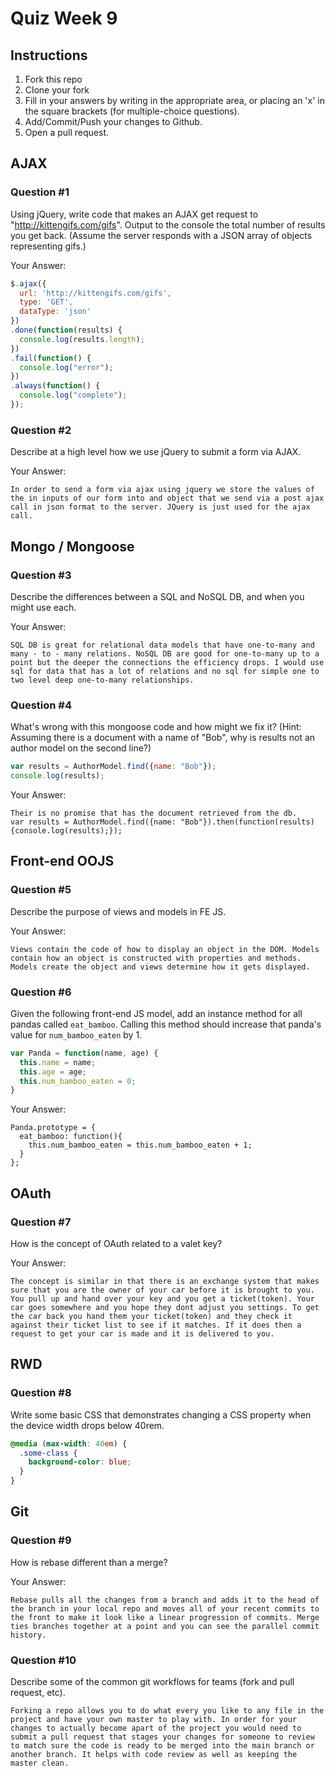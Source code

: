 # Quiz Week 9

## Instructions

1. Fork this repo
2. Clone your fork
3. Fill in your answers by writing in the appropriate area, or placing an 'x' in
the square brackets (for multiple-choice questions).
4. Add/Commit/Push your changes to Github.
5. Open a pull request.

## AJAX

### Question #1

Using jQuery, write code that makes an AJAX get request to "http://kittengifs.com/gifs". Output to the console the total number of results you get back. (Assume the server responds with a JSON array of objects representing gifs.)

Your Answer:
```js
$.ajax({
  url: 'http://kittengifs.com/gifs',
  type: 'GET',
  dataType: 'json'
})
.done(function(results) {
  console.log(results.length);
})
.fail(function() {
  console.log("error");
})
.always(function() {
  console.log("complete");
});

```

### Question #2

Describe at a high level how we use jQuery to submit a form via AJAX.

Your Answer:
```text
In order to send a form via ajax using jquery we store the values of the in inputs of our form into and object that we send via a post ajax call in json format to the server. JQuery is just used for the ajax call.
```


## Mongo / Mongoose

### Question #3

Describe the differences between a SQL and NoSQL DB, and when you might use each.

Your Answer:
```text
SQL DB is great for relational data models that have one-to-many and many - to - many relations. NoSQL DB are good for one-to-many up to a point but the deeper the connections the efficiency drops. I would use sql for data that has a lot of relations and no sql for simple one to two level deep one-to-many relationships.
```


### Question #4

What's wrong with this mongoose code and how might we fix it?
(Hint: Assuming there is a document with a name of "Bob", why is results not an author model on the second line?)

```js
var results = AuthorModel.find({name: "Bob"});
console.log(results);
```

Your Answer:
```text
Their is no promise that has the document retrieved from the db.
var results = AuthorModel.find({name: "Bob"}).then(function(results){console.log(results);});

```

## Front-end OOJS

### Question #5

Describe the purpose of views and models in FE JS.

Your Answer:
```text
Views contain the code of how to display an object in the DOM. Models contain how an object is constructed with properties and methods. Models create the object and views determine how it gets displayed.
```

### Question #6

Given the following front-end JS model, add an instance method for all pandas called `eat_bamboo`. Calling this method should increase that panda's value for `num_bamboo_eaten` by 1.

```js
var Panda = function(name, age) {
  this.name = name;
  this.age = age;
  this.num_bamboo_eaten = 0;
}
```

Your Answer:
```text
Panda.prototype = {
  eat_bamboo: function(){
    this.num_bamboo_eaten = this.num_bamboo_eaten + 1;
  }
};
```


## OAuth

### Question #7

How is the concept of OAuth related to a valet key?

Your Answer:
```text
The concept is similar in that there is an exchange system that makes sure that you are the owner of your car before it is brought to you. You pull up and hand over your key and you get a ticket(token). Your car goes somewhere and you hope they dont adjust you settings. To get the car back you hand them your ticket(token) and they check it against their ticket list to see if it matches. If it does then a request to get your car is made and it is delivered to you.
```


## RWD

### Question #8

Write some basic CSS that demonstrates changing a CSS property when the device width drops below 40rem.

```css
@media (max-width: 40em) {
  .some-class {
    background-color: blue;
  }
}
```

## Git

### Question #9

How is rebase different than a merge?

Your Answer:
```text
Rebase pulls all the changes from a branch and adds it to the head of the branch in your local repo and moves all of your recent commits to the front to make it look like a linear progression of commits. Merge ties branches together at a point and you can see the parallel commit history.
```

### Question #10

Describe some of the common git workflows for teams (fork and pull request, etc).

```text
Forking a repo allows you to do what every you like to any file in the project and have your own master to play with. In order for your changes to actually become apart of the project you would need to submit a pull request that stages your changes for someone to review to match sure the code is ready to be merged into the main branch or another branch. It helps with code review as well as keeping the master clean.
```
